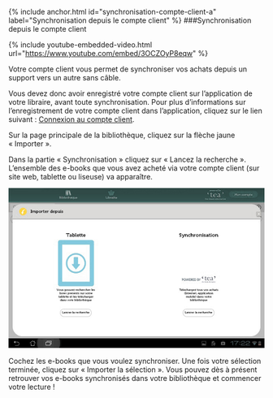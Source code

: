 {% include anchor.html id="synchronisation-compte-client-a" label="Synchronisation depuis le compte client" %}
###Synchronisation depuis le compte client

{% include youtube-embedded-video.html url="https://www.youtube.com/embed/3OCZOyP8eqw" %}

Votre compte client vous permet de synchroniser vos achats depuis un support vers un autre sans câble.

Vous devez donc avoir enregistré votre compte client sur l’application de votre libraire, avant toute synchronisation. Pour plus d’informations sur l’enregistrement de votre compte client dans l’application, cliquez sur le lien suivant : [Connexion au compte client](#connexion-compte-client).

Sur la page principale de la bibliothèque, cliquez sur la flèche jaune « Importer ».

Dans la partie « Synchronisation » cliquez sur « Lancez la recherche ». L’ensemble des e-books que vous avez acheté via votre compte client (sur site web, tablette ou liseuse) va apparaître.

![](/images/telecharger-tablette-Android-1.jpg)

Cochez les e-books que vous voulez synchroniser. 
Une fois votre sélection terminée, cliquez sur « Importer la sélection ». 
Vous pouvez dès à présent retrouver vos e-books synchronisés dans votre bibliothèque et commencer votre lecture ! 
